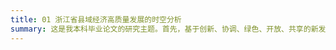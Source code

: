 ```yaml
---
title: 01 浙江省县域经济高质量发展的时空分析
summary: 这是我本科毕业论文的研究主题。首先，基于创新、协调、绿色、开放、共享的新发展理念，我构建了一个用于评估浙江省县域经济高质量发展水平的评价体系；进而，根据2017年至2022年期间浙江省52个县域的相关数据，结合空间和时间层面的统计分析方法，我展开了进一步研究。结果表明，虽然开放发展水平的增速有所放缓，但浙江省县域经济的整体发展水平呈现上升趋势；其耦合协调水平以基本协调为主，且整体表现出东北高、西南低的空间特征。
---
```

